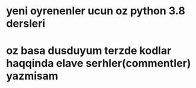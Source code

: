 # yeni oyrenenler ucun oz python 3.8 dersleri

# oz basa dusduyum terzde kodlar haqqinda elave serhler(commentler) yazmisam

